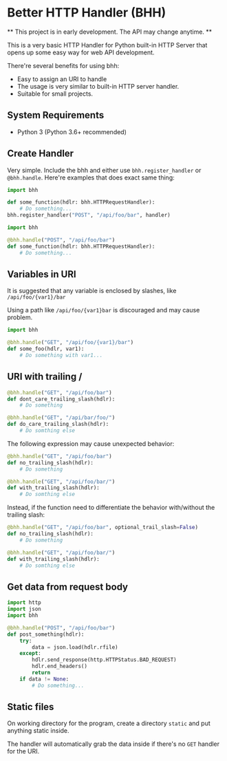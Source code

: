 # Better HTTP Handler (BHH)

** This project is in early development. The API may change anytime. **

This is a very basic HTTP Handler for Python built-in HTTP Server that opens up some easy way for web API development.

There're several benefits for using bhh:
* Easy to assign an URI to handle
* The usage is very similar to built-in HTTP server handler.
* Suitable for small projects.

## System Requirements

* Python 3 (Python 3.6+ recommended)

## Create Handler

Very simple. Include the bhh and either use `bhh.register_handler` or `@bhh.handle`. Here're examples that does exact same thing:

```python
import bhh

def some_function(hdlr: bhh.HTTPRequestHandler):
    # Do something...
bhh.register_handler("POST", "/api/foo/bar", handler)
```

```python
import bhh

@bhh.handle("POST", "/api/foo/bar")
def some_function(hdlr: bhh.HTTPRequestHandler):
    # Do something...
```

## Variables in URI

It is suggested that any variable is enclosed by slashes, like `/api/foo/{var1}/bar`

Using a path like `/api/foo/{var1}bar` is discouraged and may cause problem.

```python
import bhh

@bhh.handle("GET", "/api/foo/{var1}/bar")
def some_foo(hdlr, var1):
    # Do something with var1...
```

## URI with trailing /

```python
@bhh.handle("GET", "/api/foo/bar")
def dont_care_trailing_slash(hdlr):
    # Do something

@bhh.handle("GET", "/api/bar/foo/")
def do_care_trailing_slash(hdlr):
    # Do somthing else
```

The following expression may cause unexpected behavior:
```python
@bhh.handle("GET", "/api/foo/bar")
def no_trailing_slash(hdlr):
    # Do something

@bhh.handle("GET", "/api/foo/bar/")
def with_trailing_slash(hdlr):
    # Do somthing else
```
Instead, if the function need to differentiate the behavior with/without the trailing slash:
```python
@bhh.handle("GET", "/api/foo/bar", optional_trail_slash=False)
def no_trailing_slash(hdlr):
    # Do something

@bhh.handle("GET", "/api/foo/bar/")
def with_trailing_slash(hdlr):
    # Do somthing else
```

## Get data from request body

```python
import http
import json
import bhh

@bhh.handle("POST", "/api/foo/bar")
def post_something(hdlr):
    try:
        data = json.load(hdlr.rfile)
    except:
        hdlr.send_response(http.HTTPStatus.BAD_REQUEST)
        hdlr.end_headers()
        return
    if data != None:
        # Do something...
```

## Static files

On working directory for the program, create a directory `static` and put anything static inside.

The handler will automatically grab the data inside if there's no `GET` handler for the URI.
